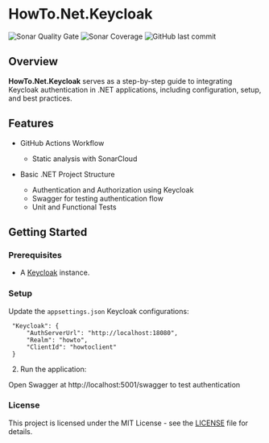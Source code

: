 # HowTo.Net.Keycloak

![Sonar Quality Gate](https://img.shields.io/sonar/quality_gate/gasbrieo_howto-dotnet-keycloak?server=https%3A%2F%2Fsonarcloud.io&style=for-the-badge)
![Sonar Coverage](https://img.shields.io/sonar/coverage/gasbrieo_howto-dotnet-keycloak?server=https%3A%2F%2Fsonarcloud.io&style=for-the-badge)
![GitHub last commit](https://img.shields.io/github/last-commit/gasbrieo/howto-dotnet-keycloak?style=for-the-badge)

## Overview

**HowTo.Net.Keycloak** serves as a step-by-step guide to integrating Keycloak authentication in .NET applications, including configuration, setup, and best practices.

## Features

- GitHub Actions Workflow

  - Static analysis with SonarCloud

- Basic .NET Project Structure
  - Authentication and Authorization using Keycloak
  - Swagger for testing authentication flow
  - Unit and Functional Tests

## Getting Started

### Prerequisites

- A [Keycloak](https://www.keycloak.org) instance.

### Setup

Update the `appsettings.json` Keycloak configurations:

```
 "Keycloak": {
     "AuthServerUrl": "http://localhost:18080",
     "Realm": "howto",
     "ClientId": "howtoclient"
 }
```

2. Run the application:
   
Open Swagger at http://localhost:5001/swagger to test authentication

### License

This project is licensed under the MIT License - see the [LICENSE](LICENSE) file for details.
